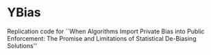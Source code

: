 # YBias
Replication code for ``When Algorithms Import Private Bias into Public Enforcement: The Promise and Limitations of Statistical De-Biasing Solutions''
